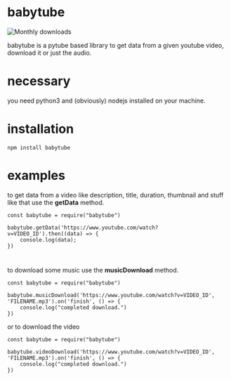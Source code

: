 # babytube
![Monthly downloads](https://img.shields.io/npm/dm/babytube?style=flat)

babytube is a pytube based library to get data from a given youtube video, download it or just the audio. 

# necessary 
you need python3 and (obviously) nodejs installed on your machine. 

# installation 
```
npm install babytube
```

# examples
to get data from a video like description, title, duration, thumbnail and stuff like that use the **getData** method.

```
const babytube = require("babytube")

babytube.getData('https://www.youtube.com/watch?v=VIDEO_ID').then((data) => {
    console.log(data); 
})
```
# 
to download some music use the **musicDownload** method. 
```
const babytube = require("babytube")

babytube.musicDownload('https://www.youtube.com/watch?v=VIDEO_ID', 'FILENAME.mp3').on('finish', () => {
    console.log("completed download.")
})
```
or to download the video 
```
const babytube = require("babytube")

babytube.videoDownload('https://www.youtube.com/watch?v=VIDEO_ID', 'FILENAME.mp3').on('finish', () => {
    console.log("completed download.")
})
```
